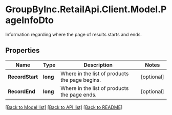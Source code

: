 # GroupByInc.RetailApi.Client.Model.PageInfoDto
Information regarding where the page of results starts and ends.

## Properties

Name | Type | Description | Notes
------------ | ------------- | ------------- | -------------
**RecordStart** | **long** | Where in the list of products the page begins. | [optional] 
**RecordEnd** | **long** | Where in the list of products the page ends. | [optional] 

[[Back to Model list]](../README.md#documentation-for-models) [[Back to API list]](../README.md#documentation-for-api-endpoints) [[Back to README]](../README.md)

